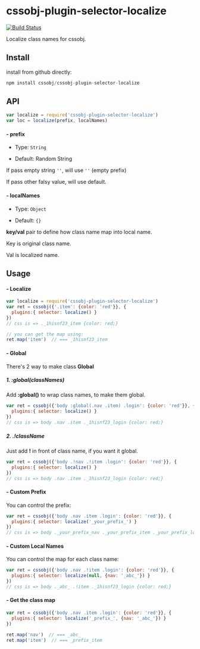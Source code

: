 # cssobj-plugin-selector-localize

[![Build Status](https://travis-ci.org/cssobj/cssobj-plugin-selector-localize.svg?branch=master)](https://travis-ci.org/cssobj/cssobj-plugin-selector-localize)

Localize class names for cssobj.

## Install

install from github directly:

``` javascript
npm install cssobj/cssobj-plugin-selector-localize
```

## API

``` javascript
var localize = require('cssobj-plugin-selector-localize')
var loc = localize(prefix, localNames)
```

#### - prefix

- Type: `String`

- Default: Random String

If pass empty string `''`, will use `''` (empty prefix)

If pass other falsy value, will use default.

#### - localNames

- Type: `Object`

- Default: `{}`

**key/val** pair to define how class name map into local name.

Key is original class name.

Val is localized name.

## Usage

#### - Localize

``` javascript
var localize = require('cssobj-plugin-selector-localize')
var ret = cssobj({'.item': {color: 'red'}}, {
  plugins:{ selector: localize() }
})
// css is => ._1hisnf23_item {color: red;}

// you can get the map using:
ret.map('item')  // === _1hisnf23_item

```

#### - Global

There's 2 way to make class **Global**

##### 1. :global(classNames)

Add **:global()** to wrap class names, to make them global.

``` javascript
var ret = cssobj({'body :global(.nav .item) .login': {color: 'red'}}, {
  plugins:{ selector: localize() }
})
// css is => body .nav .item ._1hisnf23_login {color: red;}
```

##### 2. .!className

Just add **!** in front of class name, if you want it global.

``` javascript
var ret = cssobj({'body .!nav .!item .login': {color: 'red'}}, {
  plugins:{ selector: localize() }
})
// css is => body .nav .item ._1hisnf23_login {color: red;}
```

#### - Custom Prefix

You can control the prefix:

``` javascript
var ret = cssobj({'body .nav .item .login': {color: 'red'}}, {
  plugins:{ selector: localize('_your_prefix_') }
})
// css is => body ._your_prefix_nav ._your_prefix_item ._your_prefix_login {color: red;}
```


#### - Custom Local Names

You can control the map for each class name:

``` javascript
var ret = cssobj({'body .nav .!item .login': {color: 'red'}}, {
  plugins:{ selector: localize(null, {nav: '_abc_'}) }
})
// css is => body ._abc_ .!item ._1hisnf23_login {color: red;}
```

#### - Get the class map

``` javascript
var ret = cssobj({'body .nav .item .login': {color: 'red'}}, {
  plugins:{ selector: localize('_prefix_', {nav: '_abc_'}) }
})

ret.map('nav')  // === _abc_
ret.map('item')  // === _prefix_item
```


